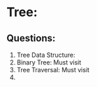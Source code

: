 # Tree: 

## Questions: 

1. Tree Data Structure: 
2. Binary Tree: Must visit
3. Tree Traversal: Must visit
4. 